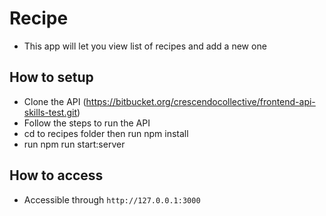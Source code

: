 # Recipe
- This app will let you view list of recipes and add a new one

## How to setup
- Clone the API (https://bitbucket.org/crescendocollective/frontend-api-skills-test.git)
- Follow the steps to run the API
- cd to recipes folder then run npm install
- run npm run start:server

## How to access
- Accessible through `http://127.0.0.1:3000`


